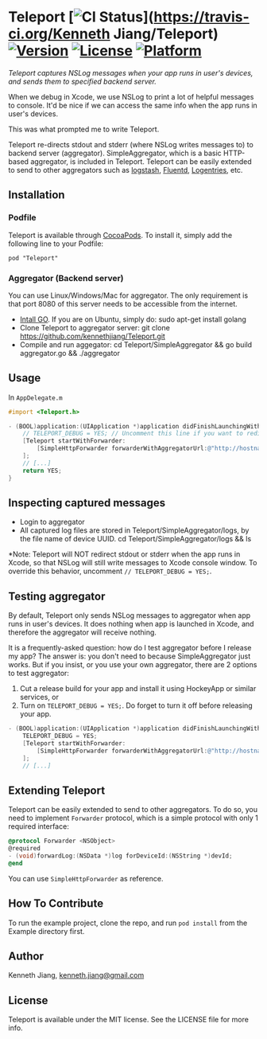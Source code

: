 Teleport [![CI Status](http://img.shields.io/travis/kennethjiang/Teleport.svg?style=flat)](https://travis-ci.org/Kenneth Jiang/Teleport) [![Version](https://img.shields.io/cocoapods/v/Teleport.svg?style=flat)](http://cocoadocs.org/docsets/Teleport) [![License](https://img.shields.io/cocoapods/l/Teleport.svg?style=flat)](http://cocoadocs.org/docsets/Teleport) [![Platform](https://img.shields.io/cocoapods/p/Teleport.svg?style=flat)](http://cocoadocs.org/docsets/Teleport)
===============

*Teleport captures NSLog messages when your app runs in user's devices, and sends them to specified backend server.*

When we debug in Xcode, we use NSLog to print a lot of helpful messages to console. It'd be nice if we can access the same info when the app runs in user's devices.

This was what prompted me to write Teleport.

Teleport re-directs stdout and stderr (where NSLog writes messages to) to backend server (aggregator). SimpleAggregator, which is a basic HTTP-based aggregator, is included in Teleport. Teleport can be easily extended to send to other aggregators such as [logstash](http://logstash.net/), [Fluentd](http://www.fluentd.org/), [Logentries](https://logentries.com), etc.

Installation
--------------

### Podfile

Teleport is available through [CocoaPods](http://cocoapods.org). To install it, simply add the following line to your Podfile:

    pod "Teleport"

### Aggregator (Backend server)

You can use Linux/Windows/Mac for aggregator. The only requirement is that port 8080 of this server needs to be accessible from the internet.

- [Intall GO](https://golang.org/doc/install). If you are on Ubuntu, simply do:
    sudo apt-get install golang
- Clone Teleport to aggregator server:
    git clone https://github.com/kennethjiang/Teleport.git
- Compile and run aggegator:
    cd Teleport/SimpleAggregator && go build aggregator.go && ./aggregator

Usage
--------------

In `AppDelegate.m`

```objective-c
#import <Teleport.h>

- (BOOL)application:(UIApplication *)application didFinishLaunchingWithOptions:(NSDictionary *)launchOptions {
    // TELEPORT_DEBUG = YES; // Uncomment this line if you want to redirect NSLog even in Xcode
    [Teleport startWithForwarder:
        [SimpleHttpForwarder forwarderWithAggregatorUrl:@"http://hostname_or_ip_addr.of.your.server:8080/"]
    ];
    // [...]
    return YES;
}
```

Inspecting captured messages
----------------

- Login to aggregator
- All captured log files are stored in Teleport/SimpleAggregator/logs, by the file name of device UUID.
    cd Teleport/SimpleAggregator/logs && ls

*Note: Teleport will NOT redirect stdout or stderr when the app runs in Xcode, so that NSLog will still write messages to Xcode console window. To override this behavior, uncomment `// TELEPORT_DEBUG = YES;`.

Testing aggregator
----------------

By default, Teleport only sends NSLog messages to aggregator when app runs in user's devices. It does nothing when app is launched in Xcode, and therefore the aggregator will receive nothing.

It is a frequently-asked question: how do I test aggregator before I release my app? The answer is: you don't need to because SimpleAggregator just works. But if you insist, or you use your own aggregator, there are 2 options to test aggregator:

1. Cut a release build for your app and install it using HockeyApp or similar services, or
2. Turn on `TELEPORT_DEBUG = YES;`. Do forget to turn it off before releasing your app.
```objective-c
- (BOOL)application:(UIApplication *)application didFinishLaunchingWithOptions:(NSDictionary *)launchOptions {
    TELEPORT_DEBUG = YES;
    [Teleport startWithForwarder:
        [SimpleHttpForwarder forwarderWithAggregatorUrl:@"http://hostname_or_ip_addr.of.your.server:8080/"]
    ];
    // [...]
```

Extending Teleport
-------------------

Teleport can be easily extended to send to other aggregators. To do so, you need to implement `Forwarder` protocol, which is a simple protocol with only 1 required interface:
```objective-c
@protocol Forwarder <NSObject>
@required
- (void)forwardLog:(NSData *)log forDeviceId:(NSString *)devId;
@end
```

You can use `SimpleHttpForwarder` as reference.

How To Contribute
------------------

To run the example project, clone the repo, and run `pod install` from the Example directory first.

Author
-----------------

Kenneth Jiang, kenneth.jiang@gmail.com

License
-----------------

Teleport is available under the MIT license. See the LICENSE file for more info.


